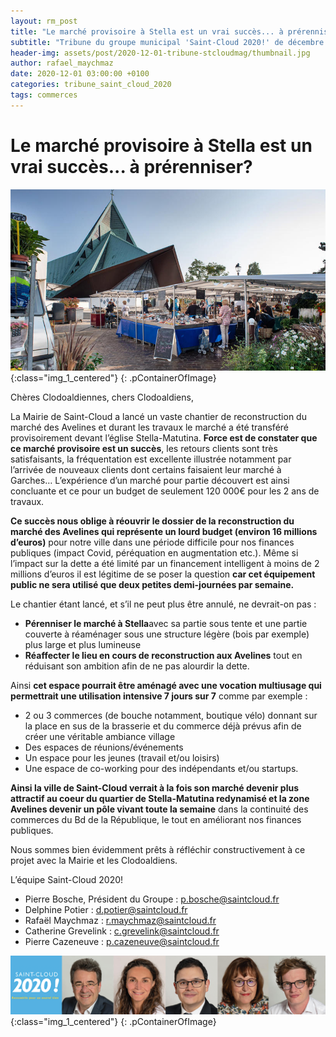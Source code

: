 ```yaml
---
layout: rm_post
title: "Le marché provisoire à Stella est un vrai succès... à prérenniser?"
subtitle: "Tribune du groupe municipal 'Saint-Cloud 2020!' de décembre 2020"
header-img: assets/post/2020-12-01-tribune-stcloudmag/thumbnail.jpg
author: rafael_maychmaz
date: 2020-12-01 03:00:00 +0100
categories: tribune_saint_cloud_2020 
tags: commerces
---
```


# Le marché provisoire à Stella est un vrai succès... à prérenniser?

![texte alternatif à l'image](/assets/post/2020-12-01-tribune-stcloudmag/thumbnail.jpg "Description de l info-bulle image"){:class="img_1_centered"}
{: .pContainerOfImage}

Chères Clodoaldiennes, chers Clodoaldiens,

La Mairie de Saint-Cloud a lancé un vaste chantier de reconstruction du marché des Avelines et durant les travaux le marché a été transféré provisoirement devant l’église Stella-Matutina. **Force est de constater que ce marché provisoire est un succès**, les retours clients sont très satisfaisants, la fréquentation est excellente illustrée notamment par l’arrivée de nouveaux clients dont certains faisaient leur marché à Garches… L’expérience d’un marché pour partie découvert est ainsi concluante et ce pour un budget de seulement 120 000€ pour les 2 ans de travaux.

**Ce succès nous oblige à réouvrir le dossier de la reconstruction du marché des Avelines qui représente un lourd budget (environ 16 millions d’euros)** pour notre ville dans une période difficile pour nos finances publiques (impact Covid, péréquation en augmentation etc.). Même si l’impact sur la dette a été limité par un financement intelligent à moins de 2 millions d’euros il est légitime de se poser la question **car cet équipement public ne sera utilisé que deux petites demi-journées par semaine.**

Le chantier étant lancé, et s’il ne peut plus être annulé, ne devrait-on pas :
- **Pérenniser le marché à Stella**avec sa partie sous tente et une partie couverte à réaménager sous une structure légère (bois par exemple) plus large et plus lumineuse
- **Réaffecter le lieu en cours de reconstruction aux Avelines** tout en réduisant son ambition afin de ne pas alourdir la dette.

Ainsi **cet espace pourrait être aménagé avec une vocation multiusage qui permettrait une utilisation intensive 7 jours sur 7** comme par exemple :
- 2 ou 3 commerces (de bouche notamment, boutique vélo) donnant sur la place en sus de la brasserie et du commerce déjà prévus afin de créer une véritable ambiance village
- Des espaces de réunions/événements
- Un espace pour les jeunes (travail et/ou loisirs)
- Une espace de co-working pour des indépendants et/ou startups.

**Ainsi la ville de Saint-Cloud verrait à la fois son marché devenir plus attractif au coeur du quartier de Stella-Matutina redynamisé et la zone Avelines devenir un pôle vivant toute la semaine** dans la continuité des commerces du Bd de la République, le tout en améliorant nos finances publiques.

Nous sommes bien évidemment prêts à réfléchir constructivement à ce projet avec la Mairie et les Clodoaldiens.

L’équipe Saint-Cloud 2020!
- Pierre Bosche, Président du Groupe :
p.bosche@saintcloud.fr
- Delphine Potier : d.potier@saintcloud.fr
- Rafaël Maychmaz : r.maychmaz@saintcloud.fr
- Catherine Grevelink : c.grevelink@saintcloud.fr
- Pierre Cazeneuve : p.cazeneuve@saintcloud.fr

![texte alternatif à l'image](/assets/post/2020-03-15-elections-municipales-2020/2020-03-15_photo_des_elus.png "Description de l info-bulle image"){:class="img_1_centered"}
{: .pContainerOfImage}


